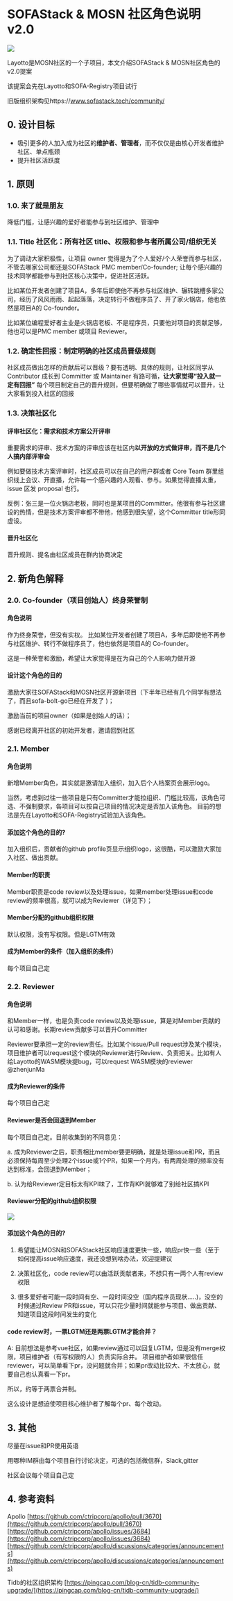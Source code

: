 # SOFAStack & MOSN 社区角色说明 v2.0
![](https://user-images.githubusercontent.com/26001097/129858616-ab38972e-0f91-4687-98df-81e1fce3c298.png)

Layotto是MOSN社区的一个子项目，本文介绍SOFAStack & MOSN社区角色的 v2.0提案

该提案会先在Layotto和SOFA-Registry项目试行

旧版组织架构见https://www.sofastack.tech/community/
## 0. 设计目标
- 吸引更多的人加入成为社区的**维护者、管理者**，而不仅仅是由核心开发者维护社区、单点瓶颈
- 提升社区活跃度

## 1. 原则
### 1.0. 来了就是朋友
降低门槛，让感兴趣的爱好者能参与到社区维护、管理中

### 1.1. Title 社区化：所有社区 title、权限和参与者所属公司/组织无关
为了调动大家积极性，让项目 owner 觉得是为了个人爱好/个人荣誉而参与社区，不管去哪家公司都还是SOFAStack PMC member/Co-founder; 让每个感兴趣的技术同学都能参与到社区核心决策中，促进社区活跃。

比如某位开发者创建了项目A，多年后即使他不再参与社区维护、辗转跳槽多家公司，经历了风风雨雨、起起落落，决定转行不做程序员了、开了家火锅店，他也依然是项目A的 Co-founder。

比如某位编程爱好者主业是火锅店老板、不是程序员，只要他对项目的贡献足够，他也可以是PMC member 或项目 Reviewer。

### 1.2. 确定性回报：制定明确的社区成员晋级规则
社区成员做出怎样的贡献后可以晋级？要有透明、具体的规则，让社区同学从 Contributor 成长到 Committer 或 Maintainer 有路可循，**让大家觉得“投入就一定有回报”**
每个项目制定自己的晋升规则，但要明确做了哪些事情就可以晋升，让大家看到投入社区的回报

### 1.3. 决策社区化
#### 评审社区化：需求和技术方案公开评审
重要需求的评审、技术方案的评审应该在社区内**以开放的方式做评审，而不是几个人搞内部评审会**

例如要做技术方案评审时，社区成员可以在自己的用户群或者 Core Team 群里组织线上会议、开直播，允许每一个感兴趣的人观看、参与。如果觉得直播太重，issue 区发 proposal 也行。

反例：张三是一位火锅店老板，同时也是某项目的Committer。他很有参与社区建设的热情，但是技术方案评审都不带他，他感到很失望，这个Committer title形同虚设。

#### 晋升社区化
晋升规则、提名由社区成员在群内协商决定


## 2. 新角色解释
### 2.0. Co-founder（项目创始人）终身荣誉制
#### 角色说明
作为终身荣誉，但没有实权。
比如某位开发者创建了项目A，多年后即使他不再参与社区维护、转行不做程序员了，他也依然是项目A的 Co-founder。

这是一种荣誉和激励，希望让大家觉得是在为自己的个人影响力做开源
#### 设计这个角色的目的
激励大家往SOFAStack和MOSN社区开源新项目（下半年已经有几个同学有想法了，而且sofa-bolt-go已经在开发了 )；

激励当前的项目owner（如果是创始人的话）；

感谢已经离开社区的初始开发者，邀请回到社区

### 2.1. Member
#### 角色说明
新增Member角色，其实就是邀请加入组织，加入后个人档案页会展示logo。

当然，考虑到过往一些项目是只有Committer才能拉组织、门槛比较高，该角色可选、不强制要求，各项目可以按自己项目的情况决定是否加入该角色。
目前的想法是先在Layotto和SOFA-Registry试验加入该角色。
#### 添加这个角色的目的?
加入组织后，贡献者的github profile页显示组织logo，这很酷，可以激励大家加入社区、做出贡献。
#### Member的职责
Member职责是code review以及处理issue，如果member处理issue和code review的频率很高，就可以成为Reviewer（详见下）；

#### Member分配的github组织权限
默认权限，没有写权限。但是LGTM有效
#### 成为Member的条件（加入组织的条件）
每个项目自己定
### 2.2. Reviewer
#### 角色说明
和Member一样，也是负责code review以及处理issue，算是对Member贡献的认可和感谢。长期review贡献多可以晋升Committer

Reviewer要承担一定的review责任。比如某个issue/Pull request涉及某个模块，项目维护者可以request这个模块的Reviewer进行Review、负责把关。比如有人给Layotto的WASM模块提bug，可以request WASM模块的reviewer @zhenjunMa

#### 成为Reviewer的条件
每个项目自己定
#### Reviewer是否会回退到Member
每个项目自己定。目前收集到的不同意见：

a. 成为Reviewer之后，职责相比member要更明确，就是处理issue和PR，而且必须保持每周至少处理2个issue或1个PR，如果一个月内，有两周处理的频率没有达到标准，会回退到Member；

b. 认为给Reviewer定目标太有KPI味了，工作背KPI就够难了别给社区搞KPI
#### Reviewer分配的github组织权限
![](https://user-images.githubusercontent.com/26001097/129857585-2f2ddcda-4a5d-4f94-a36d-48e6a9f52e0e.png)

#### 添加这个角色的目的?
1. 希望能让MOSN和SOFAStack社区响应速度更快一些，响应pr快一些（至于如何提高issue响应速度，我还没想到啥办法，欢迎提建议

2. 决策社区化，code review可以由活跃贡献者来，不想只有一两个人有review权限
   
3. 很多爱好者可能一段时间有空、一段时间没空（国内程序员现状.....)，没空的时候通过Review PR和issue，可以只花少量时间就能参与项目、做出贡献、知道项目这段时间发生的变化

#### code review时，一票LGTM还是两票LGTM才能合并？
A: 目前想法是参考vue社区，如果review通过可以回复LGTM，但是没有merge权限，项目维护者（有写权限的人）负责实际合并。
项目维护者如果很信任reviewer，可以简单看下pr，没问题就合并；如果pr改动比较大、不太放心，就要自己也认真看一下pr。

所以，约等于两票合并制。

这么设计是想迫使项目核心维护者了解每个pr、每个改动。

## 3. 其他
尽量在issue和PR使用英语

用哪种IM群由每个项目自行讨论决定，可选的包括微信群，Slack,gitter

社区会议每个项目自己定

## 4. 参考资料
Apollo
[https://github.com/ctripcorp/apollo/pull/3670](https://github.com/ctripcorp/apollo/pull/3670)
[https://github.com/ctripcorp/apollo/issues/3684](https://github.com/ctripcorp/apollo/issues/3684)
[https://github.com/ctripcorp/apollo/discussions/categories/announcements](https://github.com/ctripcorp/apollo/discussions/categories/announcements)


Tidb的社区组织架构 [https://pingcap.com/blog-cn/tidb-community-upgrade/](https://pingcap.com/blog-cn/tidb-community-upgrade/)